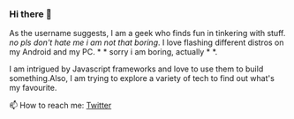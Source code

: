 ### Hi there 👋

<!--
**geeqib23/geeqib23** is a ✨ _special_ ✨ repository because its `README.md` (this file) appears on your GitHub profile.
-->

As the username suggests, I am a geek who finds fun in tinkering with stuff. *no pls don't hate me i am not that boring*.
I love flashing different distros on my Android and my PC. * * sorry i am boring, actually * *.

I am intrigued by Javascript frameworks and love to use them to build something.Also, I am trying to explore a variety of tech to find out what's my favourite.

📫 How to reach me: [Twitter](https://twitter.com/geeqib)

